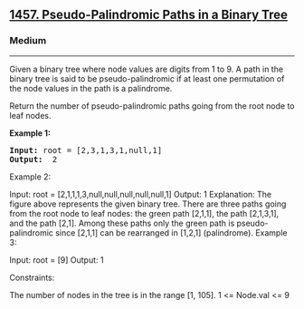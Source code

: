 
<h2><a href="https://leetcode.com/problems/pseudo-palindromic-paths-in-a-binary-tree/">1457. Pseudo-Palindromic Paths in a Binary Tree</a></h2>
<h3>Medium</h3>
<hr>
<div><p>Given a binary tree where node values are digits from 1 to 9. A path in the binary tree is said to be pseudo-palindromic if at least one permutation of the node values in the path is a palindrome.

Return the number of pseudo-palindromic paths going from the root node to leaf nodes.

</p>


<p><strong>Example 1:</strong></p>
<pre><strong>Input:</strong> root = [2,3,1,3,1,null,1]
<strong>Output:</strong>  2 
</pre>
Example 2:



Input: root = [2,1,1,1,3,null,null,null,null,null,1]
Output: 1 
Explanation: The figure above represents the given binary tree. There are three paths going from the root node to leaf nodes: the green path [2,1,1], the path [2,1,3,1], and the path [2,1]. Among these paths only the green path is pseudo-palindromic since [2,1,1] can be rearranged in [1,2,1] (palindrome).
Example 3:

Input: root = [9]
Output: 1
 

Constraints:

The number of nodes in the tree is in the range [1, 105].
1 <= Node.val <= 9
